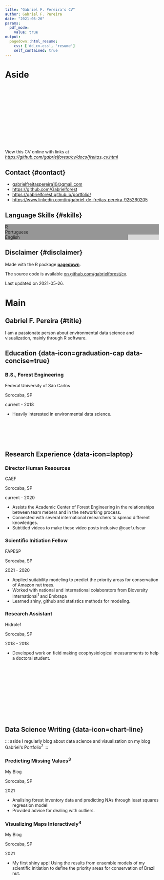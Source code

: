 ```yaml
---
title: "Gabriel F. Pereira's CV"
author: Gabriel F. Pereira
date: "2021-05-26"
params:
  pdf_mode:
    value: true
output:
  pagedown::html_resume:
    css: ['dd_cv.css', 'resume']
    self_contained: true
---
```






<style>
:root{
  --decorator-outer-offset-left: -6.5px;
}
</style>


Aside
================================================================================

<script id = "data_for_network" type = "application/json">{"nodes":[{"section":"Education","title":"B.S., Forest Engineering","loc":"Federal University of São Carlos","institution":"Sorocaba, SP","start":"2018","end":"current","description_bullets":"- Heavily interested in environmental data science.","start_year":"2018","end_year":"2031","no_start":false,"has_start":true,"no_end":false,"has_end":true,"id":1},{"section":"Research Positions","title":"Director Human Resources","loc":"CAEF","institution":"Sorocaba, SP","start":"2020","end":"current","description_bullets":"- Assists the Academic Center of Forest\n Engineering in the relationships\nbetween team mebers and in the \nnetworking process.\n- Connected with several \ninternational researchers \nto spread different knowledges.\n- Subtitled videos to make \nthese video posts inclusive @caef.ufscar","start_year":"2020","end_year":"2031","no_start":false,"has_start":true,"no_end":false,"has_end":true,"id":2},{"section":"Research Positions","title":"Scientific Initiation Fellow","loc":"FAPESP","institution":"Sorocaba, SP","start":"2020","end":"2021","description_bullets":"- Applied suitability modeling to predict \nthe priority areas for conservation of Amazon nut trees.\n- Worked with national and international colaborators from [Bioversity International](https://www.bioversityinternational.org/) and \nEmbrapa\n- Learned shiny, github and statistics methods\nfor modeling.","start_year":"2020","end_year":"2021","no_start":false,"has_start":true,"no_end":false,"has_end":true,"id":3},{"section":"Data Science Writings","title":"Predicting Missing Values","loc":"My Blog","institution":"Sorocaba, SP","start":"N/A","end":"2021","description_bullets":"- Analising forest inventory data \nand predicting NAs through \nleast squares regression model\n- Provided advice for dealing with outliers.","start_year":"2031","end_year":"2021","no_start":true,"has_start":false,"no_end":false,"has_end":true,"id":4},{"section":"Data Science Writings","title":"Visualizing Maps Interactively","loc":"My Blog","institution":"Sorocaba, SP","start":"N/A","end":"2021","description_bullets":"- My first shiny app! Using the results \nfrom ensemble models of my scientific \ninitiation to define the priority areas \nfor conservation of Brazil nut.","start_year":"2031","end_year":"2021","no_start":true,"has_start":false,"no_end":false,"has_end":true,"id":5},{"section":"Research Positions","title":"Research Assistant","loc":"Hidrolef","institution":"Sorocaba, SP","start":"2018","end":"2018","description_bullets":"- Developed work on field making ecophysiological measurements to help a doctoral student.","start_year":"2018","end_year":"2018","no_start":false,"has_start":true,"no_end":false,"has_end":true,"id":6}],"edges":[{"year":2018,"source":1,"target":6},{"year":2020,"source":1,"target":2},{"year":2020,"source":1,"target":3},{"year":2020,"source":2,"target":3},{"year":2021,"source":1,"target":2},{"year":2021,"source":1,"target":3},{"year":2021,"source":1,"target":4},{"year":2021,"source":1,"target":5},{"year":2021,"source":2,"target":3},{"year":2021,"source":2,"target":4},{"year":2021,"source":2,"target":5},{"year":2021,"source":3,"target":4},{"year":2021,"source":3,"target":5},{"year":2021,"source":4,"target":5}]}</script><script src="https://cdnjs.cloudflare.com/ajax/libs/d3/5.16.0/d3.min.js"></script><svg style = "width: 100%; height:320px; margin-top: -125px;" id = "cv_network_viz"></svg><script>const data_json = document.querySelector("script[type='application/json']").textContent;
const {edges, nodes} = JSON.parse(data_json);

class MyHandler extends Paged.Handler {
	constructor(chunker, polisher, caller) {
		super(chunker, polisher, caller);
	}

	afterRendered (){
		plot_network();
	}
}
Paged.registerHandlers(MyHandler);

function plot_network(){
  const {width, height} = document.querySelector("svg#cv_network_viz").getBoundingClientRect();

  const svg = d3.select("svg#cv_network_viz")
    .attr("width", width)
    .attr("height", height);

  const unique_sections = [...new Set(nodes.map(d => d.section))];
  const color_scale = d3.scaleOrdinal()
    .domain(unique_sections)
    .range(d3.schemeSet2);

  const edge_color = d3.scaleLinear()
    .domain(d3.extent(edges, d => d.year));

  const simulation = d3.forceSimulation(nodes)
    .force("link", d3.forceLink(edges).id(d => d.id))
    .force("charge", d3.forceManyBody())
    .force("center", d3.forceCenter(width / 2, height / 2))
    .on("tick", ticked);

  const g = svg.append("g");

  const link = g
    .selectAll("line")
    .data(edges)
    .enter().append("line")
      .attr("stroke", d => d3.interpolateGreys(edge_color(d.year)))
      .attr("stroke-width", 0.5);

  const node = g
    .attr("stroke", "#fff")
    .attr("stroke-width", 1.5)
    .selectAll("circle")
    .data(nodes)
    .enter().append("circle")
      .attr("r", 5)
      .attr("fill", d => color_scale(d.section))
      .call(drag(simulation));

  node.append("title")
      .text(d => `${d.section}\n${d.title}`);

  svg.call(d3.zoom()
      .extent([[0, 0], [width, height]])
      .scaleExtent([1, 8])
      .on("zoom", zoomed));

  function ticked() {
    link
        .attr("x1", d => d.source.x)
        .attr("y1", d => d.source.y)
        .attr("x2", d => d.target.x)
        .attr("y2", d => d.target.y);

    node
        .attr("cx", d => d.x)
        .attr("cy", d => d.y);
  }

  function zoomed() {
    g.attr("transform", d3.event.transform);
  }

  function drag(simulation){

    function dragstarted(d) {
      if (!d3.event.active) simulation.alphaTarget(0.3).restart();
      d.fx = d.x;
      d.fy = d.y;
    }

    function dragged(d) {
      d.fx = d3.event.x;
      d.fy = d3.event.y;
    }

    function dragended(d) {
      if (!d3.event.active) simulation.alphaTarget(0);
      d.fx = null;
      d.fy = null;
    }

    return d3.drag()
        .on("start", dragstarted)
        .on("drag", dragged)
        .on("end", dragended);
  }

}
</script>


View this CV online with links at _https://github.com/gabrielforest/cv/docs/freitas_cv.html_

Contact {#contact}
--------------------------------------------------------------------------------

- <i class='fa fa-envelope'></i> gabrielfreitaspereira10@gmail.com
- <i class='fa fa-github'></i> https://github.com/Gabrielforest
- <i class='fa fa-link'></i> https://gabrielforest.github.io/portfolio/
- <i class='fa fa-linkedin'></i> https://www.linkedin.com/in/gabriel-de-freitas-pereira-925260205



Language Skills {#skills}
--------------------------------------------------------------------------------

<div
  class = 'skill-bar'
  style = "background:linear-gradient(to right,
                                      #969696 100%,
                                      #d9d9d9 100% 100%)"
>R</div>
<div
  class = 'skill-bar'
  style = "background:linear-gradient(to right,
                                      #969696 100%,
                                      #d9d9d9 100% 100%)"
>Portuguese</div>
<div
  class = 'skill-bar'
  style = "background:linear-gradient(to right,
                                      #969696 80%,
                                      #d9d9d9 80% 100%)"
>English</div>



Disclaimer {#disclaimer}
--------------------------------------------------------------------------------

Made with the R package [**pagedown**](https://github.com/rstudio/pagedown). 

The source code is available [on github.com/gabrielforest/cv](https://github.com/gabrielforest/cv).

Last updated on 2021-05-26.



Main
================================================================================

Gabriel F. Pereira {#title}
--------------------------------------------------------------------------------

I am a passionate person about environmental data science and visualization, mainly through R software.



Education {data-icon=graduation-cap data-concise=true}
--------------------------------------------------------------------------------

### B.S., Forest Engineering

Federal University of São Carlos

Sorocaba, SP

current - 2018

- Heavily interested in environmental data science.

<br/>
<br/>
<br/>
<br/>



Research Experience {data-icon=laptop}
--------------------------------------------------------------------------------

### Director Human Resources

CAEF

Sorocaba, SP

current - 2020

- Assists the Academic Center of Forest
 Engineering in the relationships
between team mebers and in the 
networking process.
- Connected with several 
international researchers 
to spread different knowledges.
- Subtitled videos to make 
these video posts inclusive @caef.ufscar



### Scientific Initiation Fellow

FAPESP

Sorocaba, SP

2021 - 2020

- Applied suitability modeling to predict 
the priority areas for conservation of Amazon nut trees.
- Worked with national and international colaborators from Bioversity International<sup>1</sup> and 
Embrapa
- Learned shiny, github and statistics methods
for modeling.



### Research Assistant

Hidrolef

Sorocaba, SP

2018 - 2018

- Developed work on field making ecophysiological measurements to help a doctoral student.

<br/>
<br/>
<br/>
<br/>
<br/>
<br/>
<br/>
<br/>
<br/>
<br/>




Data Science Writing {data-icon=chart-line}
--------------------------------------------------------------------------------

::: aside
I regularly blog about data science and visualization on my blog Gabriel's Portfolio<sup>2</sup>
:::

### Predicting Missing Values<sup>3</sup>

My Blog

Sorocaba, SP

2021

- Analising forest inventory data 
and predicting NAs through 
least squares regression model
- Provided advice for dealing with outliers.



### Visualizing Maps Interactively<sup>4</sup>

My Blog

Sorocaba, SP

2021

- My first shiny app! Using the results 
from ensemble models of my scientific 
initiation to define the priority areas 
for conservation of Brazil nut.


